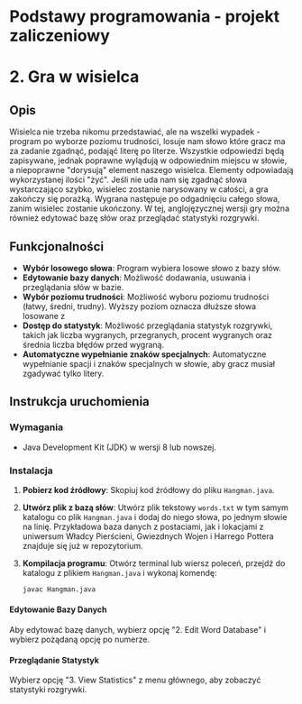 # Podstawy programowania - projekt zaliczeniowy

# 2. Gra w wisielca

## Opis
Wisielca nie trzeba nikomu przedstawiać, ale na wszelki wypadek - program po wyborze poziomu trudności, losuje nam słowo które gracz ma za zadanie zgadnąć, podająć literę po literze. Wszystkie odpowiedzi będą zapisywane, jednak poprawne wylądują w odpowiednim miejscu w słowie, a niepoprawne "dorysują" element naszego wisielca. Elementy odpowiadają wykorzystanej ilości "żyć". Jeśli nie uda nam się zgadnąć słowa wystarczająco szybko, wisielec zostanie narysowany w całości, a gra zakończy się porażką. Wygrana następuje po odgadnięciu całego słowa, zanim wisielec zostanie ukończony. W tej, anglojęzycznej wersji gry można również edytować bazę słów oraz przeglądać statystyki rozgrywki.

## Funkcjonalności
- **Wybór losowego słowa**: Program wybiera losowe słowo z bazy słów.
- **Edytowanie bazy danych**: Możliwość dodawania, usuwania i przeglądania słów w bazie.
- **Wybór poziomu trudności**: Możliwość wyboru poziomu trudności (łatwy, średni, trudny). Wyższy poziom oznacza dłuższe słowa losowane z 
- **Dostęp do statystyk**: Możliwość przeglądania statystyk rozgrywki, takich jak liczba wygranych, przegranych, procent wygranych oraz średnia liczba błędów przed wygraną.
- **Automatyczne wypełnianie znaków specjalnych**: Automatyczne wypełnianie spacji i znaków specjalnych w słowie, aby gracz musiał zgadywać tylko litery.

## Instrukcja uruchomienia
### Wymagania
- Java Development Kit (JDK) w wersji 8 lub nowszej.

### Instalacja
1. **Pobierz kod źródłowy**:
   Skopiuj kod źródłowy do pliku `Hangman.java`.

2. **Utwórz plik z bazą słów**:
   Utwórz plik tekstowy `words.txt` w tym samym katalogu co plik `Hangman.java` i dodaj do niego słowa, po jednym słowie na linię. Przykładowa baza danych z postaciami, jak i lokacjami z uniwersum Władcy Pierścieni, Gwiezdnych Wojen i Harrego Pottera znajduje się już w repozytorium.

3. **Kompilacja programu**:
   Otwórz terminal lub wiersz poleceń, przejdź do katalogu z plikiem `Hangman.java` i wykonaj komendę:
   ```bash
   javac Hangman.java

#### Edytowanie Bazy Danych
Aby edytować bazę danych, wybierz opcję "2. Edit Word Database" i wybierz pożądaną opcję po numerze.

#### Przeglądanie Statystyk
Wybierz opcję "3. View Statistics" z menu głównego, aby zobaczyć statystyki rozgrywki.